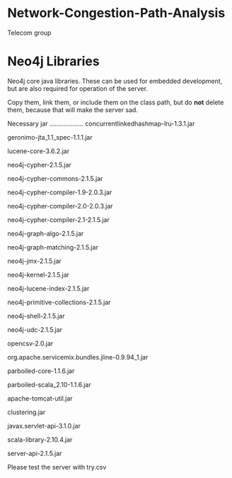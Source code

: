 Network-Congestion-Path-Analysis
================================

Telecom group

Neo4j Libraries
=======================================

Neo4j core java libraries. These can be used for embedded development,
but are also required for operation of the server.

Copy them, link them, or include them on the class path, but do **not**
delete them, because that will make the server sad. 

Necessary jar
...................
concurrentlinkedhashmap-lru-1.3.1.jar

geronimo-jta_1.1_spec-1.1.1.jar

lucene-core-3.6.2.jar

neo4j-cypher-2.1.5.jar

neo4j-cypher-commons-2.1.5.jar

neo4j-cypher-compiler-1.9-2.0.3.jar

neo4j-cypher-compiler-2.0-2.0.3.jar

neo4j-cypher-compiler-2.1-2.1.5.jar

neo4j-graph-algo-2.1.5.jar

neo4j-graph-matching-2.1.5.jar

neo4j-jmx-2.1.5.jar

neo4j-kernel-2.1.5.jar

neo4j-lucene-index-2.1.5.jar

neo4j-primitive-collections-2.1.5.jar

neo4j-shell-2.1.5.jar

neo4j-udc-2.1.5.jar

opencsv-2.0.jar

org.apache.servicemix.bundles.jline-0.9.94_1.jar

parboiled-core-1.1.6.jar

parboiled-scala_2.10-1.1.6.jar

apache-tomcat-util.jar

clustering.jar

javax.servlet-api-3.1.0.jar

scala-library-2.10.4.jar

server-api-2.1.5.jar


Please test the server with try.csv





